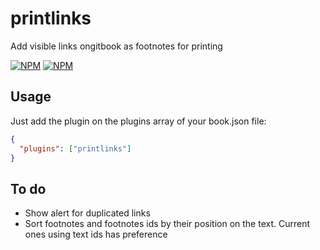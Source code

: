 printlinks
==========
Add visible links ongitbook as footnotes for printing

[![NPM](https://nodei.co/npm/gitbook-plugin-printlinks.png?downloads=true&downloadRank=true&stars=true)](https://nodei.co/npm/gitbook-plugin-printlinks)
[![NPM](https://nodei.co/npm-dl/gitbook-plugin-printlinks.png?height=3)](https://nodei.co/npm/gitbook-plugin-printlinks)

Usage
-----

Just add the plugin on the plugins array of your book.json file:

```json
{
  "plugins": ["printlinks"]
}
```

To do
-----

* Show alert for duplicated links
* Sort footnotes and footnotes ids by their position on the text. Current ones
  using text ids has preference
